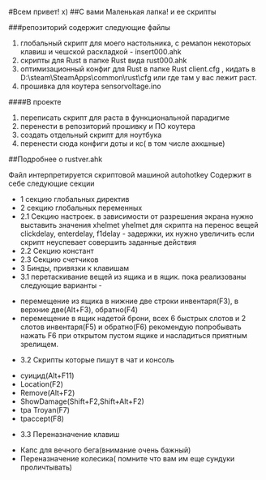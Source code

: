 #Всем привет! х)
##С вами Маленькая лапка! и ее скрипты

###репозиторий содержит следующие файлы
1. глобальный скрипт для моего настольника, с ремапон некоторых клавиш и чешской раскладкой - insert000.ahk
2. скрипты для Rust в папке Rust вида rust000.ahk
3. оптимизационный конфиг для Rust в папке Rust client.cfg , кидать в  D:\steam\SteamApps\common\rust\cfg или где там у вас лежит раст.
4. прошивка для коутера sensorvoltage.ino

####В проекте
1. переписать скрипт для раста в функциональной парадигме
2. перенести в репозиторий прошивку и ПО коутера
3. создать отдельный скрипт для ноутбука
4. перенести сюда конфиги доты и кс( в том числе ахкшные)


##Подробнее о rustver.ahk

Файл интерпретируется скриптовой машиной autohotkey
Содержит в себе следующие секции
+ 1 секцию глобальных директив
+ 2 секцию глобальных переменных
+ 2.1 Секцию настроек. 
в зависимости от разрешения экрана нужно выставить значения xhelmet yhelmet для скрипта на перенос вещей
clickdelay,	enterdelay, f1delay - задержки, их нужно увеличить если скрипт неуспевает совершить заданные действия
+ 2.2 Секцию констант
+ 2.3 Секцию счетчиков
+ 3 Бинды, привязки к клавишам
+ 3.1 перетаскивание вещей из ящика и в ящик.
пока реализованы следующие варианты - 
- перемещение из ящика в нижние две строки инвентаря(F3), в верхние две(Alt+F3), обратно(F4)
- перемещение в ящик надетой брони, всех 6 быстрых слотов и 2 слотов инвентаря(F5) и обратно(F6)
рекомендую попробывать нажать F6 при открытом пустом ящике и насладиться приятным зрелищем.
+ 3.2 Скрипты которые пишут в чат и консоль
- суицид(Alt+F11)
- Location(F2)
- Remove(Alt+F2)
- ShowDamage(Shift+F2,Shift+Alt+F2)
- tpa Troyan(F7)
- tpaccept(F8)
+ 3.3 Переназначение клавиш
- Капс для вечного бега(внимание очень бажный)
- Переназначение колесика( помните что вам им еще сундуки проличтывать)



